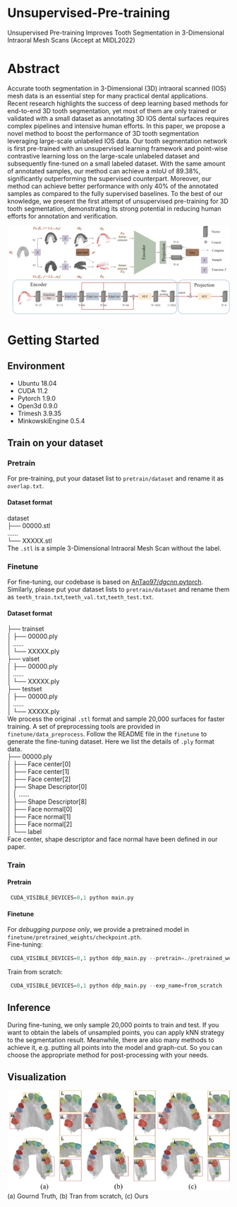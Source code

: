 # Unsupervised-Pre-training
Unsupervised Pre-training Improves Tooth Segmentation in 3-Dimensional Intraoral Mesh Scans (Accept at MIDL2022)
# Abstract
Accurate tooth segmentation in 3-Dimensional (3D) intraoral scanned (IOS) mesh data is an essential step for many practical dental applications. Recent research highlights the success of deep learning based methods for end-to-end 3D tooth segmentation, yet most of them are only trained or validated with a small dataset as annotating 3D IOS dental surfaces requires complex pipelines and intensive human efforts. In this paper, we propose a novel method to boost the performance of 3D tooth segmentation leveraging large-scale unlabeled IOS data. Our tooth segmentation network is first pre-trained with an unsupervised learning framework and point-wise contrastive learning loss on the large-scale unlabeled dataset and subsequently fine-tuned on a small labeled dataset. With the same amount of annotated samples, our method can achieve a mIoU of 89.38%, significantly outperforming the supervised counterpart. Moreover, our method can achieve better performance with only 40% of the annotated samples as compared to the fully supervised baselines. To the best of our knowledge, we present the first attempt of unsupervised pre-training for 3D tooth segmentation, demonstrating its strong potential in reducing human efforts for annotation and verification.


![Our method](figure/unsupervised.png)

# Getting Started
## Environment
* Ubuntu 18.04
* CUDA 11.2
* Pytorch 1.9.0
* Open3d 0.9.0
* Trimesh 3.9.35
* MinkowskiEngine 0.5.4
## Train on your dataset
### Pretrain
For pre-training, put your dataset list to ``pretrain/dataset`` and rename it as ``overlap.txt``.
#### Dataset format
dataset  
├── 00000.stl  
 ……  
└── XXXXX.stl  
The ``.stl`` is a simple 3-Dimensional Intraoral Mesh Scan without the label.
### Finetune
For fine-tuning, our codebase is based on [AnTao97/*dgcnn*.pytorch](https://github.com/AnTao97/dgcnn.pytorch). Similarly, please put your dataset lists to ``pretrain/dataset`` and rename them as ``teeth_train.txt``,``teeth_val.txt``,``teeth_test.txt``.
#### Dataset format
├── trainset  
│   ├── 00000.ply  
│    ……  
│   └── XXXXX.ply   
├── valset  
│   ├── 00000.ply  
│    ……  
│   └── XXXXX.ply   
├── testset  
│   ├── 00000.ply  
│    ……  
│   └── XXXXX.ply  
We process the original ``.stl`` format and sample 20,000 surfaces for faster training. A set of preprocessing tools are provided in ``finetune/data_preprocess``. Follow the README file in the ``finetune`` to generate the fine-tuning dataset. Here we list the details of ``.ply`` format data.  
├── 00000.ply   
│   ├── Face center[0]    
│   ├── Face center[1]  
│   ├── Face center[2]    
│   ├── Shape Descriptor[0]  
│   │    ……    
│   ├── Shape Descriptor[8]   
│   ├── Face normal[0]    
│   ├── Face normal[1]  
│   ├── Face normal[2]  
│   └── label  
Face center, shape descriptor and face normal have been defined in our paper.
### Train
#### Pretrain
```python  
 CUDA_VISIBLE_DEVICES=0,1 python main.py
```
#### Finetune
For *debugging purpose only*, we provide a pretrained model in ``finetune/pretrained_weights/checkpoint.pth``.   
Fine-tuning:  
```python  
 CUDA_VISIBLE_DEVICES=0,1 python ddp_main.py --pretrain=./pretrained_weights/checkpoint.pth --lenient_weight_loading=True --exp_name=finetune
```  
Train from scratch:
```python  
 CUDA_VISIBLE_DEVICES=0,1 python ddp_main.py --exp_name=from_scratch
```
## Inference
During fine-tuning, we only sample 20,000 points to train and test. If you want to obtain the labels of unsampled points, you can apply kNN strategy to the segmentation result. Meanwhile, there are also many methods to achieve it, e.g. putting all points into the model and graph-cut. So you can choose the appropriate method for post-processing with your needs.
## Visualization
![Visualization](figure/visualization.png)  
(a) Gournd Truth, (b) Tran from scratch, (c) Ours
